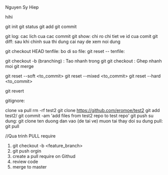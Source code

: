 Nguyen Sy Hiep

hihi

git init
git status
git add
git commit

git log: cac lich cua cac commit
git show: chi ro chi tiet ve id cua comit 
git diff: sau khi chinh sua thi dung cai nay de xem noi dung

git checkout  HEAD tenfile: bo di so file: 
git reset -- tenfile:


git checkout -b <branch> (branching) : Tao nhanh trong git
git checkout <branch> : Ghep nhanh moi
git merge



git reset --soft <to_commit>
git reset --mixed <to_commit>
git reset --hard <to_commit>

git revert <commit>

gitignore:




clone va pull
rm -rf test2
git clone https://github.com/eromoe/test2
git add test2/
git commit -am 'add files from test2 repo to test repo'
git push
su dung: git clone ten duong dan vao (de tai ve)
muon tai thay doi su dung pull: git pull



//Qua trinh PULL require
1. git checkout -b <feature_branch>
2. git push orgin <branch>
3. create a pull require on Githud
4. review code 
5. merge to master